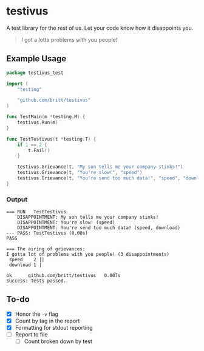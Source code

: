 # testivus
A test library for the rest of us. Let your code know how it disappoints you.

> I got a lotta problems with you people!

## Example Usage

```go
package testivus_test

import (
	"testing"

	"github.com/britt/testivus"
)

func TestMain(m *testing.M) {
	testivus.Run(m)
}

func TestTestivus(t *testing.T) {
	if 1 == 2 {
		t.Fail()
	}

	testivus.Grievance(t, "My son tells me your company stinks!")
	testivus.Grievance(t, "You're slow!", "speed")
	testivus.Grievance(t, "You're send too much data!", "speed", "download")
}
```

### Output

```
=== RUN   TestTestivus
	DISAPPOINTMENT: My son tells me your company stinks!
	DISAPPOINTMENT: You're slow! (speed)
	DISAPPOINTMENT: You're send too much data! (speed, download)
--- PASS: TestTestivus (0.00s)
PASS

=== The airing of grievances:
I gotta lot of problems with you people! (3 disappointments)
 speed    2 ||
 download 1 |

ok  	github.com/britt/testivus	0.007s
Success: Tests passed.
```

## To-do

* [x] Honor the `-v` flag
* [x] Count by tag in the report
* [x] Formatting for stdout reporting
* [ ] Report to file
    - [ ] Count broken down by test
